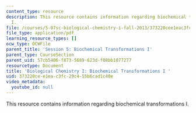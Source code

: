 ```yaml
---
content_type: resource
description: This resource contains information regarding biochemical transformations
  I.
file: /courses/5-07sc-biological-chemistry-i-fall-2013/373220cee1eac3fc29c455b6cad1c48e_MIT5_07SCF13_Lec9.pdf
file_type: application/pdf
learning_resource_types: []
ocw_type: OCWFile
parent_title: 'Session 5: Biochemical Transformations I'
parent_type: CourseSection
parent_uid: 57cb5406-f873-5689-623d-f08bb1077277
resourcetype: Document
title: 'Biological Chemistry I: Biochemical Transformations I '
uid: 373220ce-e1ea-c3fc-29c4-55b6cad1c48e
video_metadata:
  youtube_id: null
---
```

This resource contains information regarding biochemical transformations I.

